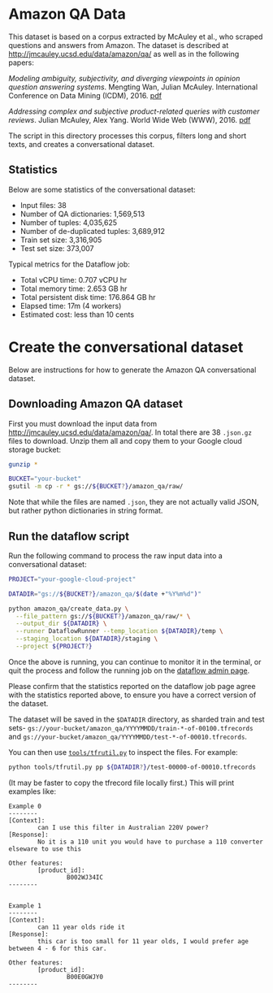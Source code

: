 # Amazon QA Data

This dataset is based on a corpus extracted by McAuley et al., who scraped questions and answers from Amazon. The dataset is described at http://jmcauley.ucsd.edu/data/amazon/qa/ as well as in the following papers:

*Modeling ambiguity, subjectivity, and diverging viewpoints in opinion question answering systems*. Mengting Wan, Julian McAuley. International Conference on Data Mining (ICDM), 2016. [pdf](http://cseweb.ucsd.edu/~jmcauley/pdfs/icdm16c.pdf)

*Addressing complex and subjective product-related queries with customer reviews*. Julian McAuley, Alex Yang. World Wide Web (WWW), 2016. [pdf](http://cseweb.ucsd.edu/~jmcauley/pdfs/www16b.pdf)

The script in this directory processes this corpus, filters long and short texts, and creates a conversational dataset.

## Statistics

Below are some statistics of the conversational dataset:

* Input files: 38
* Number of QA dictionaries: 1,569,513
* Number of tuples: 4,035,625
* Number of de-duplicated tuples: 3,689,912
* Train set size: 3,316,905
* Test set size: 373,007

Typical metrics for the Dataflow job:

* Total vCPU time:  0.707 vCPU hr
* Total memory time: 2.653 GB hr
* Total persistent disk time: 176.864 GB hr
* Elapsed time: 17m (4 workers)
* Estimated cost: less than 10 cents

# Create the conversational dataset

Below are instructions for how to generate the Amazon QA conversational dataset.

## Downloading Amazon QA dataset

First you must download the input data from http://jmcauley.ucsd.edu/data/amazon/qa/. In total there are 38 `.json.gz` files to download. Unzip them all and copy them to your Google cloud storage bucket:

```bash
gunzip *

BUCKET="your-bucket"
gsutil -m cp -r * gs://${BUCKET?}/amazon_qa/raw/
```

Note that while the files are named `.json`, they are not actually valid
JSON, but rather python dictionaries in string format.

## Run the dataflow script

Run the following command to process the raw input data into a conversational
dataset:

```bash
PROJECT="your-google-cloud-project"

DATADIR="gs://${BUCKET?}/amazon_qa/$(date +"%Y%m%d")"

python amazon_qa/create_data.py \
  --file_pattern gs://${BUCKET?}/amazon_qa/raw/* \
  --output_dir ${DATADIR} \
  --runner DataflowRunner --temp_location ${DATADIR}/temp \
  --staging_location ${DATADIR}/staging \
  --project ${PROJECT?}
```

Once the above is running, you can continue to monitor it in the terminal, or quit the process and follow the running job on the
[dataflow admin page](https://console.cloud.google.com/dataflow).

Please confirm that the statistics reported on the dataflow job page agree with the statistics reported above, to ensure you have a correct version of the dataset.

The dataset will be saved in the `$DATADIR` directory, as sharded train and test sets- `gs://your-bucket/amazon_qa/YYYYMMDD/train-*-of-00100.tfrecords` and
`gs://your-bucket/amazon_qa/YYYYMMDD/test-*-of-00010.tfrecords`.

You can then use [`tools/tfrutil.py`](/tools/tfrutil.py) to inspect the files. For example:

```bash
python tools/tfrutil.py pp ${DATADIR?}/test-00000-of-00010.tfrecords
```

(It may be faster to copy the tfrecord file locally first.) This will print examples like:

```
Example 0
--------
[Context]:
        can I use this filter in Australian 220V power?
[Response]:
        No it is a 110 unit you would have to purchase a 110 converter elseware to use this

Other features:
        [product_id]:
                B002WJ34IC
--------


Example 1
--------
[Context]:
        can 11 year olds ride it
[Response]:
        this car is too small for 11 year olds, I would prefer age between 4 - 6 for this car.

Other features:
        [product_id]:
                B00E0GWJY0
--------
```
